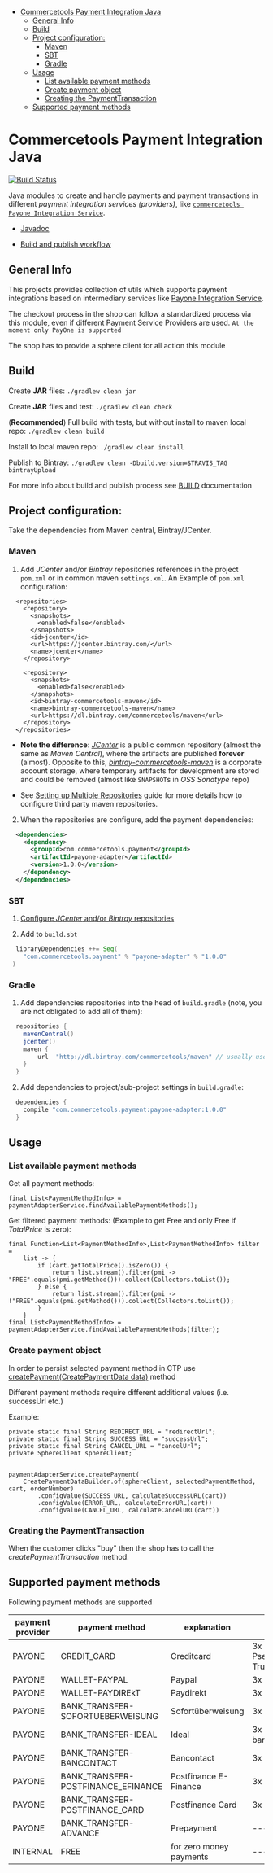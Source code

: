 <!-- START doctoc generated TOC please keep comment here to allow auto update -->
<!-- DON'T EDIT THIS SECTION, INSTEAD RE-RUN doctoc TO UPDATE -->


- [Commercetools Payment Integration Java](#commercetools-payment-integration-java)
  - [General Info](#general-info)
  - [Build](#build)
  - [Project configuration:](#project-configuration)
    - [Maven](#maven)
    - [SBT](#sbt)
    - [Gradle](#gradle)
  - [Usage](#usage)
    - [List available payment methods](#list-available-payment-methods)
    - [Create payment object](#create-payment-object)
    - [Creating the PaymentTransaction](#creating-the-paymenttransaction)
  - [Supported payment methods](#supported-payment-methods)

<!-- END doctoc generated TOC please keep comment here to allow auto update -->

Commercetools Payment Integration Java
==================

[![Build Status](https://travis-ci.org/commercetools/commercetools-payment-integration-java.svg?branch=master)](https://travis-ci.org/commercetools/commercetools-payment-integration-java) 

Java modules to create and handle payments and payment transactions in different _payment integration services (providers)_, 
like [`commercetools Payone Integration Service`](https://github.com/commercetools/commercetools-payone-integration). 

* [Javadoc](https://commercetools.github.io/commercetools-payment-integration-java/javadoc/v/)

* [Build and publish workflow](BUILD.md)

## General Info
This projects provides collection of utils which supports payment integrations based on intermediary services like 
[Payone Integration Service](https://github.com/commercetools/commercetools-payone-integration).

The checkout process in the shop can follow a standardized process via this module, even if different Payment Service Providers are used.
`At the moment only PayOne is supported`

The shop has to provide a sphere client for all action this module

## Build
Create **JAR** files:
`./gradlew clean jar`

Create **JAR** files and test:
`./gradlew clean check`

(**Recommended**) Full build with tests, but without install to maven local repo:
`./gradlew clean build`

Install to local maven repo:
`./gradlew clean install`

Publish to Bintray:
`./gradlew clean -Dbuild.version=$TRAVIS_TAG bintrayUpload`

For more info about build and publish process see [BUILD](BUILD.md) documentation

## Project configuration:
Take the dependencies from Maven central, Bintray/JCenter.

### Maven

  1. Add _JCenter_ and/or _Bintray_ repositories references in the project `pom.xml` or in common maven `settings.xml`.
  An Example of `pom.xml` configuration:
  ```
    <repositories>
      <repository>
        <snapshots>
          <enabled>false</enabled>
        </snapshots>
        <id>jcenter</id>
        <url>https://jcenter.bintray.com/</url>
        <name>jcenter</name>
      </repository>
      
      <repository>
        <snapshots>
          <enabled>false</enabled>
        </snapshots>
        <id>bintray-commercetools-maven</id>
        <name>bintray-commercetools-maven</name>
        <url>https://dl.bintray.com/commercetools/maven</url>
      </repository>
    </repositories>
  ```
  
  - **Note the difference**: [_JCenter_](https://bintray.com/bintray/jcenter) is a public common repository 
  (almost the same as _Maven Central_), where the artifacts are published **forever** (almost). 
  Opposite to this, [_bintray-commercetools-maven_](https://bintray.com/commercetools/maven/) 
  is a corporate account storage, where temporary artifacts for development are stored and could be removed 
  (almost like `SNAPSHOT`s in _OSS Sonatype_ repo)
  
  - See [Setting up Multiple Repositories](https://maven.apache.org/guides/mini/guide-multiple-repositories.html)
  guide for more details how to configure third party maven repositories.

  2. When the repositories are configure, add the payment dependencies:
    
  ```xml
    <dependencies>
      <dependency>
        <groupId>com.commercetools.payment</groupId>
        <artifactId>payone-adapter</artifactId>
        <version>1.0.0</version>
      </dependency>
    </dependencies>
  ```

### SBT

  1. [Configure _JCenter_ and/or _Bintray_ repositories](http://www.scala-sbt.org/0.13/docs/Resolvers.html)
  
  2. Add to `build.sbt`
  
  ```scala
    libraryDependencies ++= Seq(
      "com.commercetools.payment" % "payone-adapter" % "1.0.0"
   )
  ```

### Gradle

  1. Add dependencies repositories into the head of `build.gradle` (note, you are not obligated to add all of them):
  
  ```groovy
    repositories {
      mavenCentral()
      jcenter()
      maven {
          url  "http://dl.bintray.com/commercetools/maven" // usually used only for developers to test non-stable not published versions
      }
    }
  ```

  2. Add dependencies to project/sub-project settings in `build.gradle`:
  
  ```groovy
    dependencies {
      compile "com.commercetools.payment:payone-adapter:1.0.0"
    }
  ```
  
## Usage

### List available payment methods 
Get all payment methods:

    final List<PaymentMethodInfo> = paymentAdapterService.findAvailablePaymentMethods();
Get filtered payment methods: (Example to get Free and only Free if *TotalPrice* is zero):

    final Function<List<PaymentMethodInfo>,List<PaymentMethodInfo> filter =
        list -> {
            if (cart.getTotalPrice().isZero()) {
                return list.stream().filter(pmi -> "FREE".equals(pmi.getMethod())).collect(Collectors.toList());
            } else {
                return list.stream().filter(pmi -> !"FREE".equals(pmi.getMethod())).collect(Collectors.toList());
            }
        }
    final List<PaymentMethodInfo> = paymentAdapterService.findAvailablePaymentMethods(filter);

### Create payment object 

In order to persist selected payment method in CTP use [createPayment(CreatePaymentData data)](https://commercetools.github.io/commercetools-payment-integration-java/javadoc/v/current/com/commercetools/payment/service/PaymentAdapterService.html#createPayment-com.commercetools.payment.model.CreatePaymentData-)
method


Different payment methods require different additional values (i.e. successUrl etc.)

Example:

    private static final String REDIRECT_URL = "redirectUrl";
    private static final String SUCCESS_URL = "successUrl";
    private static final String CANCEL_URL = "cancelUrl";
    private SphereClient sphereClient;
    
    
    paymentAdapterService.createPayment(
        CreatePaymentDataBuilder.of(sphereClient, selectedPaymentMethod, cart, orderNumber)
            .configValue(SUCCESS_URL, calculateSuccessURL(cart))
            .configValue(ERROR_URL, calculateErrorURL(cart))
            .configValue(CANCEL_URL, calculateCancelURL(cart))


### Creating the PaymentTransaction
When the customer clicks "buy" then the shop has to call the *createPaymentTransaction* method.


## Supported payment methods
Following payment methods are supported

| payment provider | payment method                     | explanation             | required parameters                    |
|------------------|------------------------------------|-------------------------|----------------------------------------|
| PAYONE           | CREDIT_CARD                        | Creditcard              | 3x URLs PseudoPan & TrunctatedcardPan  |
| PAYONE           | WALLET-PAYPAL                      | Paypal                  | 3x URLs                                |
| PAYONE           | WALLET-PAYDIREkT                   | Paydirekt               | 3x URLs                                |
| PAYONE           | BANK_TRANSFER-SOFORTUEBERWEISUNG   | Sofortüberweisung       | 3x URLs                                |
| PAYONE           | BANK_TRANSFER-IDEAL                | Ideal                   | 3x URLs & bankGroupType                |
| PAYONE           | BANK_TRANSFER-BANCONTACT           | Bancontact              | 3x URLs                                |
| PAYONE           | BANK_TRANSFER-POSTFINANCE_EFINANCE | Postfinance E-Finance   | 3x URLs                                |
| PAYONE           | BANK_TRANSFER-POSTFINANCE_CARD     | Postfinance Card        | 3x URLs                                |
| PAYONE           | BANK_TRANSFER-ADVANCE              | Prepayment              | -------                                |
| INTERNAL         | FREE                               | for zero money payments | -------                                |
